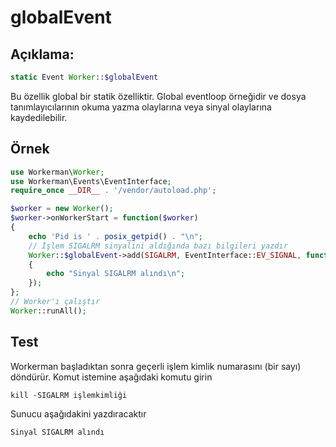 # globalEvent

## Açıklama:
```php
static Event Worker::$globalEvent
```

Bu özellik global bir statik özelliktir. Global eventloop örneğidir ve dosya tanımlayıcılarının okuma yazma olaylarına veya sinyal olaylarına kaydedilebilir.

## Örnek

```php
use Workerman\Worker;
use Workerman\Events\EventInterface;
require_once __DIR__ . '/vendor/autoload.php';

$worker = new Worker();
$worker->onWorkerStart = function($worker)
{
    echo 'Pid is ' . posix_getpid() . "\n";
    // İşlem SIGALRM sinyalini aldığında bazı bilgileri yazdır
    Worker::$globalEvent->add(SIGALRM, EventInterface::EV_SIGNAL, function()
    {
        echo "Sinyal SIGALRM alındı\n";
    });
};
// Worker'ı çalıştır
Worker::runAll();
```

## Test
Workerman başladıktan sonra geçerli işlem kimlik numarasını (bir sayı) döndürür. Komut istemine aşağıdaki komutu girin
```   
kill -SIGALRM işlemkimliği
```
Sunucu aşağıdakini yazdıracaktır
```
Sinyal SIGALRM alındı
```

